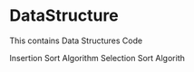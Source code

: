 # DataStructure
This contains Data Structures Code

Insertion Sort Algorithm 
Selection Sort Algorith